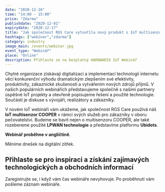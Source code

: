 ```yaml
---
date: "2020-12-16"
time: "14:00 - 15:00"
price: "Zdarma"
publishdate: "2020-12-01"
expirydate: "2020-12-17"
title: "Jak společnost RGS Care vytvořila nový produkt s IoT multisenzorem COOPER a digitalizuje s ním pečovatelské služby"
hashtags: ["webinar","zdarma"]
category: industry
image_main: /events/webinar.jpg
event_type: "Webinář"
place: "Online"
description: Přihlaste se na bezplatný HARDWARIO IoT Webinář
---
```


<div class = "row">
<div class = "col pr-30">

<p>Chytré organizace získávají digitalizací a implementací technologií internetu věcí konkurenční výhodu dramatickým zlepšením své efektivity, produktivity, zákaznické zkušenosti a vytvářením nových zdrojů příjmů. V našich populárních webinářích představujeme společně s našimi partnery úspěšné IoT projekty a otevřeně popisujeme řešení a použité technologie. Součástí je diskuse s vývojáři, realizátory a zákazníky.</p>

<p>V novém IoT webináři vám ukážeme, jak společnost RGS Care používá náš <strong>IoT multisenzor COOPER</strong> v rámci svých služeb pro zákazníky v oboru pečovatelství. Budeme se bavit nejen o multisenzoru COOPER, ale také rozebereme použité <strong>LPWAN technologie</strong> a představíme platformu <strong>Ubidots</strong>.</p>
<p><strong>Webinář proběhne v angličtině</strong>.</p>
<p>Měníme dnešek na digitální zítřek.</p>

</div>
<div class = "col-12 col-md-5">
<div class = "px-10 py-20 mb-20 shadow">
<h2 class = "font-weight-black font-24 font-md-24 mb-20">Přihlaste se pro inspiraci a získání zajímavých technologických a&nbsp;obchodních informací</h2>
<script charset="utf-8" type="text/javascript" src="//js.hsforms.net/forms/shell.js"></script>
<script>
jQuery(window).scroll(function() {
if (!jQuery('.hbspt-form').length) {
hbspt.forms.create({
    portalId: "5453210",
    formId: "4ec4c667-7f16-4289-9604-557e4cdd6b78"
});
}
});
</script>
<p class = "font-14 font-lnh16">Zaregistrujte se, i když vám čas webináře nevyhovuje. Po proběhnutí vám pošleme záznam webináře.</p>
</div>
</div>
</div>